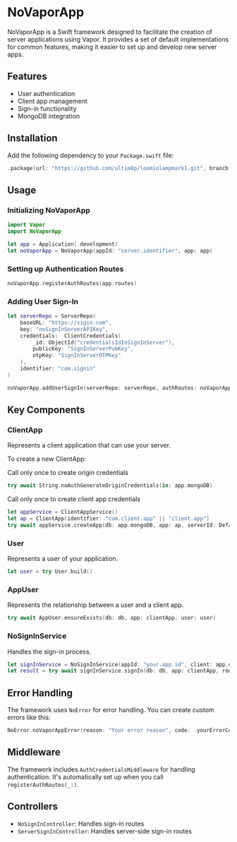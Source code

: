 # NoVaporApp

NoVaporApp is a Swift framework designed to facilitate the creation of server applications using Vapor. It provides a set of default implementations for common features, making it easier to set up and develop new server apps.

## Features

- User authentication
- Client app management
- Sign-in functionality
- MongoDB integration

## Installation

Add the following dependency to your `Package.swift` file:

```swift
.package(url: "https://github.com/ultim8p/loomiolampmark1.git", branch: "main")
```

## Usage

### Initializing NoVaporApp

```swift
import Vapor
import NoVaporApp

let app = Application(.development)
let noVaporApp = NoVaporApp(appId: "server.identifier", app: app)
```

### Setting up Authentication Routes

```swift
noVaporApp.registerAuthRoutes(app.routes)
```

### Adding User Sign-In

```swift
let serverRepo = ServerRepo(
    baseURL: "https://sigin.com",
    key: "noSignInServerAPIKey",
    credentials:  ClientCredentials(
        _id: ObjectId("credentialsIdInSignInServer"),
        publicKey: "SignInServerPubKey",
        otpKey: "SignInServerOTPKey"
    ),
    identifier: "com.signin"
)

noVaporApp.addUserSignIn(serverRepo: serverRepo, authRoutes: noVaporApp.authRoutes!)
```

## Key Components

### ClientApp

Represents a client application that can use your server.

To create a new ClientApp:

Call only once to create origin credentials
```swift
try await String.noAuthGenerateOriginCredentials(in: app.mongoDB)
```

Call only once to create client app credentials
```swift
let appService = ClientAppService()
let ap = ClientApp(identifier: "com.client.app" || "client.app")
try await appService.createApp(db: app.mongoDB, app: ap, serverId: Default.appIdentifier)
```

### User

Represents a user of your application.

```swift
let user = try User.build()
```

### AppUser

Represents the relationship between a user and a client app.

```swift
try await AppUser.ensureExists(db: db, app: clientApp, user: user)
```

### NoSignInService

Handles the sign-in process.

```swift
let signInService = NoSignInService(appId: "your.app.id", client: app.client, serverRepo: serverRepo)
let result = try await signInService.signIn(db: db, app: clientApp, request: signInRequest, headers: headers)
```

## Error Handling

The framework uses `NoError` for error handling. You can create custom errors like this:

```swift
NoError.noVaporAppError(reason: "Your error reason", code: .yourErrorCode)
```

## Middleware

The framework includes `AuthCredentialsMiddleware` for handling authentication. It's automatically set up when you call `registerAuthRoutes(_:)`.

## Controllers

- `NoSignInController`: Handles sign-in routes
- `ServerSignInController`: Handles server-side sign-in routes
